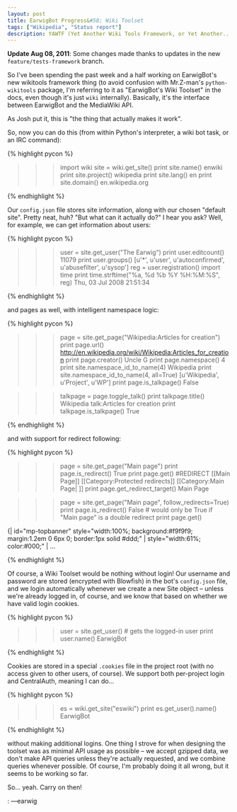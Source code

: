 ```yaml
---
layout: post
title: EarwigBot Progress&#58; Wiki Toolset
tags: ["Wikipedia", "Status report"]
description: YAWTF (Yet Another Wiki Tools Framework, or Yet Another... WTF?)
---
```


__Update Aug 08, 2011__: Some changes made thanks to updates in the new
`feature/tests-framework` branch.

So I've been spending the past week and a half working on EarwigBot's new
wikitools framework thing (to avoid confusion with Mr.Z-man's
`python-wikitools` package, I'm referring to it as "EarwigBot's Wiki Toolset"
in the docs, even though it's just `wiki` internally). Basically, it's the
interface between EarwigBot and the MediaWiki API.

As Josh put it, this is "the thing that actually makes it work".

So, now you can do this (from within Python's interpreter, a wiki bot task, or
an IRC command):

{% highlight pycon %}

>>> import wiki
>>> site = wiki.get_site()
>>> print site.name()
enwiki
>>> print site.project()
wikipedia
>>> print site.lang()
en
>>> print site.domain()
en.wikipedia.org

{% endhighlight %}

Our `config.json` file stores site information, along with our chosen "default
site". Pretty neat, huh? "But what can it actually do?" I hear you ask? Well,
for example, we can get information about users:

{% highlight pycon %}

>>> user = site.get_user("The Earwig")
>>> print user.editcount()
11079
>>> print user.groups()
[u'*', u'user', u'autoconfirmed', u'abusefilter', u'sysop']
>>> reg = user.registration()
>>> import time
>>> print time.strftime("%a, %d %b %Y %H:%M:%S", reg)
Thu, 03 Jul 2008 21:51:34

{% endhighlight %}

and pages as well, with intelligent namespace logic:

{% highlight pycon %}

>>> page = site.get_page("Wikipedia:Articles for creation")
>>> print page.url()
http://en.wikipedia.org/wiki/Wikipedia:Articles_for_creation
>>> print page.creator()
Uncle G
>>> print page.namespace()
4
>>> print site.namespace_id_to_name(4)
Wikipedia
>>> print site.namespace_id_to_name(4, all=True)
[u'Wikipedia', u'Project', u'WP']
>>> print page.is_talkpage()
False

>>> talkpage = page.toggle_talk()
>>> print talkpage.title()
Wikipedia talk:Articles for creation
>>> print talkpage.is_talkpage()
True

{% endhighlight %}

and with support for redirect following:

{% highlight pycon %}

>>> page = site.get_page("Main page")
>>> print page.is_redirect()
True
>>> print page.get()
#REDIRECT [[Main Page]]
[[Category:Protected redirects]]
[[Category:Main Page| ]]
>>> print page.get_redirect_target()
Main Page

>>> page = site.get_page("Main page", follow_redirects=True)
>>> print page.is_redirect()
False  # would only be True if "Main page" is a double redirect
>>> print page.get()
<!--        BANNER ACROSS TOP OF PAGE        -->
{| id="mp-topbanner" style="width:100%; background:#f9f9f9; margin:1.2em 0 6px 0; border:1px solid #ddd;"
| style="width:61%; color:#000;" |
...

{% endhighlight %}

Of course, a Wiki Toolset would be nothing without login! Our username and
password are stored (encrypted with Blowfish) in the bot's `config.json` file,
and we login automatically whenever we create a new Site object &ndash; unless
we're already logged in, of course, and we know that based on whether we have
valid login cookies.

{% highlight pycon %}

>>> user = site.get_user()  # gets the logged-in user
>>> print user.name()
EarwigBot

{% endhighlight %}

Cookies are stored in a special `.cookies` file in the project root (with no
access given to other users, of course). We support both per-project login and
CentralAuth, meaning I can do...

{% highlight pycon %}

>>> es = wiki.get_site("eswiki")
>>> print es.get_user().name()
EarwigBot

{% endhighlight %}

without making additional logins. One thing I strove for when designing the
toolset was as minimal API usage as possible &ndash; we accept gzipped data, we
don't make API queries unless they're actually requested, and we combine
queries whenever possible. Of course, I'm probably doing it all wrong, but
it seems to be working so far.

So... yeah. Carry on then!

: &mdash;earwig
